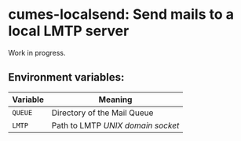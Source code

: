 # cumes-localsend: Send mails to a local LMTP server

Work in progress.

## Environment variables:

Variable | Meaning
--- | --- 
`QUEUE` | Directory of the Mail Queue
`LMTP` | Path to LMTP *UNIX domain socket*


